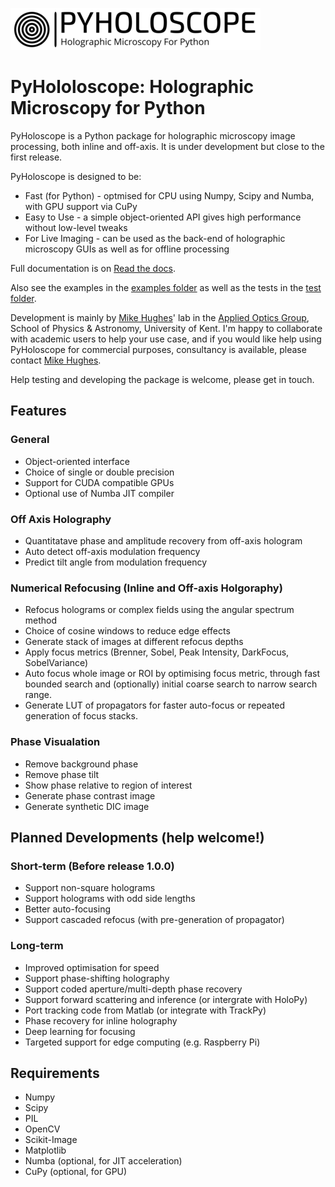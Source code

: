 
![PyHoloscope Logo](/res/pyholoscope_logo_.png)
# PyHololoscope: Holographic Microscopy for Python

PyHoloscope is a Python package for holographic microscopy image processing, both inline and off-axis. It is under development but close to the first release.

PyHoloscope is designed to be:
* Fast (for Python) - optmised for CPU using Numpy, Scipy and Numba, with GPU support via CuPy
* Easy to Use - a simple object-oriented API gives high performance without low-level tweaks
* For Live Imaging - can be used as the back-end of holographic microscopy GUIs as well as for offline processing

Full documentation is on [Read the docs](https://pyholoscope.readthedocs.io/en/latest/index.html). 

Also see the examples in the [examples folder](https://github.com/MikeHughesKent/PyHoloscope/tree/main/examples) as well as the tests in the [test folder](https://github.com/MikeHughesKent/PyHoloscope/tree/main/test).

Development is mainly by [Mike Hughes](https://research.kent.ac.uk/applied-optics/hughes/)' lab in the 
[Applied Optics Group](https://research.kent.ac.uk/applied-optics), School of Physics & Astronomy, University of Kent. I'm happy to collaborate with academic users to help your use case, and if you would like help using PyHoloscope for commercial purposes, 
consultancy is available, please contact [Mike Hughes](mailto:m.r.hughes@kent.ac.uk). 

Help testing and developing the package is welcome, please get in touch.


## Features

### General
* Object-oriented interface
* Choice of single or double precision
* Support for CUDA compatible GPUs
* Optional use of Numba JIT compiler

### Off Axis Holography
* Quantitatave phase and amplitude recovery from off-axis hologram
* Auto detect off-axis modulation frequency
* Predict tilt angle from modulation frequency

### Numerical Refocusing (Inline and Off-axis Holgoraphy)
* Refocus holograms or complex fields using the angular spectrum method 
* Choice of cosine windows to reduce edge effects 
* Generate stack of images at different refocus depths
* Apply focus metrics (Brenner, Sobel, Peak Intensity, DarkFocus, SobelVariance)
* Auto focus whole image or ROI by optimising focus metric, through fast bounded search and (optionally) initial coarse search to narrow search range.
* Generate LUT of propagators for faster auto-focus or repeated generation of focus stacks.

### Phase Visualation
* Remove background phase 
* Remove phase tilt
* Show phase relative to region of interest 
* Generate phase contrast image
* Generate synthetic DIC image

## Planned Developments (help welcome!)

### Short-term (Before release 1.0.0)
* Support non-square holograms
* Support holograms with odd side lengths
* Better auto-focusing
* Support cascaded refocus (with pre-generation of propagator)

### Long-term
* Improved optimisation for speed
* Support phase-shifting holography
* Support coded aperture/multi-depth phase recovery
* Support forward scattering and inference (or intergrate with HoloPy)
* Port tracking code from Matlab (or integrate with TrackPy)
* Phase recovery for inline holography
* Deep learning for focusing
* Targeted support for edge computing (e.g. Raspberry Pi)

## Requirements
* Numpy
* Scipy
* PIL
* OpenCV
* Scikit-Image
* Matplotlib
* Numba (optional, for JIT acceleration)
* CuPy (optional, for GPU)
